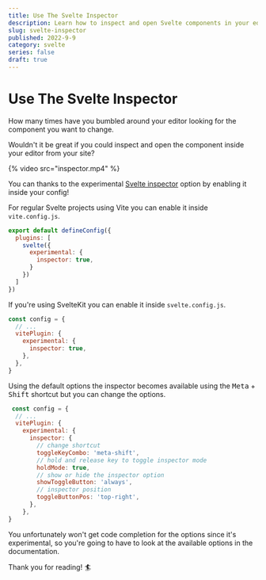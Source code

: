 ```yaml
---
title: Use The Svelte Inspector
description: Learn how to inspect and open Svelte components in your editor.
slug: svelte-inspector
published: 2022-9-9
category: svelte
series: false
draft: true
---
```


# Use The Svelte Inspector


How many times have you bumbled around your editor looking for the component you want to change.

Wouldn't it be great if you could inspect and open the component inside your editor from your site?

{% video src="inspector.mp4" %}

You can thanks to the experimental [Svelte inspector]([https://github.com/sveltejs/vite-plugin-svelte/blob/main/docs/config.md#inspector](https://github.com/sveltejs/vite-plugin-svelte/blob/main/docs/config.md#inspector)) option by enabling it inside your config!

For regular Svelte projects using Vite you can enable it inside `vite.config.js`.

```js:vite.config.js showLineNumbers
export default defineConfig({
  plugins: [
    svelte({
      experimental: {
        inspector: true,
      }
    })
  ]
})
```

If you're using SvelteKit you can enable it inside `svelte.config.js`.

```js:svelte.config.js showLineNumbers
const config = {
  // ...
  vitePlugin: {
    experimental: {
      inspector: true,
    },
  },
}
```

Using the default options the inspector becomes available using the <kbd>Meta</kbd> + <kbd>Shift</kbd> shortcut but you can change the options.

```js:svelte.config.js showLineNumbers
 const config = {
  // ...
  vitePlugin: {
    experimental: {
      inspector: {
        // change shortcut
        toggleKeyCombo: 'meta-shift',
        // hold and release key to toggle inspector mode 
        holdMode: true,
        // show or hide the inspector option
        showToggleButton: 'always',
        // inspector position
        toggleButtonPos: 'top-right',
      },
    },
}
```

You unfortunately won't get code completion for the options since it's experimental, so you're going to have to look at the available options in the documentation.

Thank you for reading! 🏄️